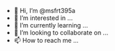 - 👋 Hi, I’m @msfrt395a
- 👀 I’m interested in ...
- 🌱 I’m currently learning ...
- 💞️ I’m looking to collaborate on ...
- 📫 How to reach me ...

<!---
msfrt395a/msfrt395a is a ✨ special ✨ repository because its `README.md` (this file) appears on your GitHub profile.
You can click the Preview link to take a look at your changes.
--->
